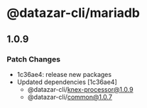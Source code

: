 # @datazar-cli/mariadb

## 1.0.9

### Patch Changes

- 1c36ae4: release new packages
- Updated dependencies [1c36ae4]
  - @datazar-cli/knex-processor@1.0.9
  - @datazar-cli/common@1.0.7
